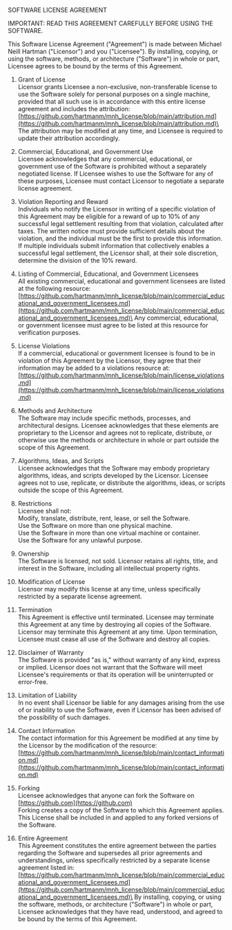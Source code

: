 SOFTWARE LICENSE AGREEMENT

IMPORTANT: READ THIS AGREEMENT CAREFULLY BEFORE USING THE SOFTWARE.

This Software License Agreement ("Agreement") is made between Michael Neill Hartman ("Licensor") and you ("Licensee"). By installing, copying, or using the software, methods, or architecture ("Software") in whole or part, Licensee agrees to be bound by the terms of this Agreement.

1. Grant of License\
Licensor grants Licensee a non-exclusive, non-transferable license to use the Software solely for personal purposes on a single machine, provided that all such use is in accordance with this entire license agreement and includes the attribution:\
[https://github.com/hartmanm/mnh_license/blob/main/attribution.md](https://github.com/hartmanm/mnh_license/blob/main/attribution.md)\
The attribution may be modified at any time, and Licensee is required to update their attribution accordingly.

2. Commercial, Educational, and Government Use\
Licensee acknowledges that any commercial, educational, or government use of the Software is prohibited without a separately negotiated license. If Licensee wishes to use the Software for any of these purposes, Licensee must contact Licensor to negotiate a separate license agreement.

3. Violation Reporting and Reward\
Individuals who notify the Licensor in writing of a specific violation of this Agreement may be eligible for a reward of up to 10% of any successful legal settlement resulting from that violation, calculated after taxes. The written notice must provide sufficient details about the violation, and the individual must be the first to provide this information. If multiple individuals submit information that collectively enables a successful legal settlement, the Licensor shall, at their sole discretion, determine the division of the 10% reward.

4. Listing of  Commercial, Educational, and Government Licensees\
All existing commercial, educational and government licensees are listed at the following resource:\
[https://github.com/hartmanm/mnh_license/blob/main/commercial_educational_and_government_licensees.md](https://github.com/hartmanm/mnh_license/blob/main/commercial_educational_and_government_licensees.md)\
Any commercial, educational, or government licensee must agree to be listed at this resource for verification purposes.

5. License Violations\
If a commercial, educational or government licensee is found to be in violation of this Agreement by the Licensor, they agree that their information may be added to a violations resource at:\
[https://github.com/hartmanm/mnh_license/blob/main/license_violations.md](https://github.com/hartmanm/mnh_license/blob/main/license_violations.md)

6. Methods and Architecture\
The Software may include specific methods, processes, and architectural designs. Licensee acknowledges that these elements are proprietary to the Licensor and agrees not to replicate, distribute, or otherwise use the methods or architecture in whole or part outside the scope of this Agreement.

7. Algorithms, Ideas, and Scripts\
Licensee acknowledges that the Software may embody proprietary algorithms, ideas, and scripts developed by the Licensor. Licensee agrees not to use, replicate, or distribute the algorithms, ideas, or scripts outside the scope of this Agreement.

8. Restrictions\
Licensee shall not:\
Modify, translate, distribute, rent, lease, or sell the Software.\
Use the Software on more than one physical machine.\
Use the Software in more than one virtual machine or container.\
Use the Software for any unlawful purpose.

9. Ownership\
The Software is licensed, not sold. Licensor retains all rights, title, and interest in the Software, including all intellectual property rights.

10. Modification of License\
Licensor may modify this license at any time, unless specifically restricted by a separate license agreement.

11. Termination\
This Agreement is effective until terminated. Licensee may terminate this Agreement at any time by destroying all copies of the Software. Licensor may terminate this Agreement at any time. Upon termination, Licensee must cease all use of the Software and destroy all copies.

12. Disclaimer of Warranty\
The Software is provided "as is," without warranty of any kind, express or implied. Licensor does not warrant that the Software will meet Licensee's requirements or that its operation will be uninterrupted or error-free.

13. Limitation of Liability\
In no event shall Licensor be liable for any damages arising from the use of or inability to use the Software, even if Licensor has been advised of the possibility of such damages.

14. Contact Information\
The contact information for this Agreement be modified at any time by the Licensor by the modification of the resource:\
[https://github.com/hartmanm/mnh_license/blob/main/contact_information.md](https://github.com/hartmanm/mnh_license/blob/main/contact_information.md)

15. Forking\
Licensee acknowledges that anyone can fork the Software on [https://github.com](https://github.com) \
Forking creates a copy of the Software to which this Agreement applies. This License shall be included in and applied to any forked versions of the Software.

16. Entire Agreement\
This Agreement constitutes the entire agreement between the parties regarding the Software and supersedes all prior agreements and understandings, unless specifically restricted by a separate license agreement listed in: \
[https://github.com/hartmanm/mnh_license/blob/main/commercial_educational_and_government_licensees.md](https://github.com/hartmanm/mnh_license/blob/main/commercial_educational_and_government_licensees.md)\
By installing, copying, or using the software, methods, or architecture ("Software") in whole or part, Licensee acknowledges that they have read, understood, and agreed to be bound by the terms of this Agreement.

